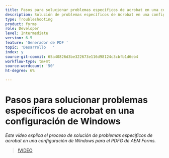 ```yaml
---
title: Pasos para solucionar problemas específicos de acrobat en una configuración de Windows
description: Solución de problemas específicos de Acrobat en una configuración de Windows
type: Troubleshooting
product: forms
role: Developer
level: Intermediate
version: 6.5
feature: 'Generador de PDF '
topic: 'Desarrollo   '
index: y
source-git-commit: 65a40826d3be322673e116d98124c3cbfb1d6eb4
workflow-type: tm+mt
source-wordcount: '50'
ht-degree: 6%

---
```




# Pasos para solucionar problemas específicos de acrobat en una configuración de Windows

*Este vídeo explica el proceso de solución de problemas específicos de acrobat en una configuración de Windows para el PDFG de AEM Forms.*

>[!VIDEO](https://video.tv.adobe.com/v/335480?quality=9&learn=on)

